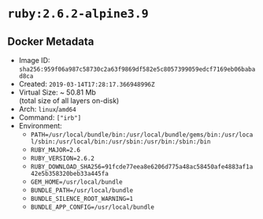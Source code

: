 # `ruby:2.6.2-alpine3.9`

## Docker Metadata

- Image ID: `sha256:959f06a987c58730c2a63f9869df582e5c8057399059edcf7169eb06babad8ca`
- Created: `2019-03-14T17:28:17.366948996Z`
- Virtual Size: ~ 50.81 Mb  
  (total size of all layers on-disk)
- Arch: `linux`/`amd64`
- Command: `["irb"]`
- Environment:
  - `PATH=/usr/local/bundle/bin:/usr/local/bundle/gems/bin:/usr/local/sbin:/usr/local/bin:/usr/sbin:/usr/bin:/sbin:/bin`
  - `RUBY_MAJOR=2.6`
  - `RUBY_VERSION=2.6.2`
  - `RUBY_DOWNLOAD_SHA256=91fcde77eea8e6206d775a48ac58450afe4883af1a42e5b358320beb33a445fa`
  - `GEM_HOME=/usr/local/bundle`
  - `BUNDLE_PATH=/usr/local/bundle`
  - `BUNDLE_SILENCE_ROOT_WARNING=1`
  - `BUNDLE_APP_CONFIG=/usr/local/bundle`
